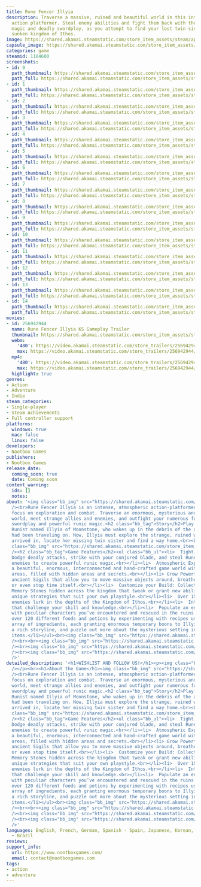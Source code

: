```yaml
---
title: Rune Fencer Illyia
description: Traverse a massive, ruined and beautiful world in this intense, atmospheric
  action platformer. Steal enemy abilities and fight them back with their own runic
  magic and deadly swordplay, as you attempt to find your lost twin sister in the
  sunken kingdom of Ithos.
image: https://shared.akamai.steamstatic.com/store_item_assets/steam/apps/1104600/header.jpg?t=1732015391
capsule_image: https://shared.akamai.steamstatic.com/store_item_assets/steam/apps/1104600/capsule_231x87.jpg?t=1732015391
categories: game
steamid: 1104600
screenshots:
- id: 0
  path_thumbnail: https://shared.akamai.steamstatic.com/store_item_assets/steam/apps/1104600/ss_121e0b2f90f4893ead5897e4e22993b621f8c55f.600x338.jpg?t=1732015391
  path_full: https://shared.akamai.steamstatic.com/store_item_assets/steam/apps/1104600/ss_121e0b2f90f4893ead5897e4e22993b621f8c55f.1920x1080.jpg?t=1732015391
- id: 1
  path_thumbnail: https://shared.akamai.steamstatic.com/store_item_assets/steam/apps/1104600/ss_cdf542dd072214c3717fdb82c975a1caa74a7917.600x338.jpg?t=1732015391
  path_full: https://shared.akamai.steamstatic.com/store_item_assets/steam/apps/1104600/ss_cdf542dd072214c3717fdb82c975a1caa74a7917.1920x1080.jpg?t=1732015391
- id: 2
  path_thumbnail: https://shared.akamai.steamstatic.com/store_item_assets/steam/apps/1104600/ss_6fa07c30f564416f7c60905dcc513ced874e5f76.600x338.jpg?t=1732015391
  path_full: https://shared.akamai.steamstatic.com/store_item_assets/steam/apps/1104600/ss_6fa07c30f564416f7c60905dcc513ced874e5f76.1920x1080.jpg?t=1732015391
- id: 3
  path_thumbnail: https://shared.akamai.steamstatic.com/store_item_assets/steam/apps/1104600/ss_64f56cd0672140152bc3579867f832d461eb643a.600x338.jpg?t=1732015391
  path_full: https://shared.akamai.steamstatic.com/store_item_assets/steam/apps/1104600/ss_64f56cd0672140152bc3579867f832d461eb643a.1920x1080.jpg?t=1732015391
- id: 4
  path_thumbnail: https://shared.akamai.steamstatic.com/store_item_assets/steam/apps/1104600/ss_51f6835457a2cfc15d69757a2a8f618bdcf57336.600x338.jpg?t=1732015391
  path_full: https://shared.akamai.steamstatic.com/store_item_assets/steam/apps/1104600/ss_51f6835457a2cfc15d69757a2a8f618bdcf57336.1920x1080.jpg?t=1732015391
- id: 5
  path_thumbnail: https://shared.akamai.steamstatic.com/store_item_assets/steam/apps/1104600/ss_d9171aea548365c93caf57890ec344479f2e1599.600x338.jpg?t=1732015391
  path_full: https://shared.akamai.steamstatic.com/store_item_assets/steam/apps/1104600/ss_d9171aea548365c93caf57890ec344479f2e1599.1920x1080.jpg?t=1732015391
- id: 6
  path_thumbnail: https://shared.akamai.steamstatic.com/store_item_assets/steam/apps/1104600/ss_22ebabf6ac1e8e4fc6e7a229a08009758e847b73.600x338.jpg?t=1732015391
  path_full: https://shared.akamai.steamstatic.com/store_item_assets/steam/apps/1104600/ss_22ebabf6ac1e8e4fc6e7a229a08009758e847b73.1920x1080.jpg?t=1732015391
- id: 7
  path_thumbnail: https://shared.akamai.steamstatic.com/store_item_assets/steam/apps/1104600/ss_fbcc6013eebed76ce12231ef5a18c2fb6b3b43b7.600x338.jpg?t=1732015391
  path_full: https://shared.akamai.steamstatic.com/store_item_assets/steam/apps/1104600/ss_fbcc6013eebed76ce12231ef5a18c2fb6b3b43b7.1920x1080.jpg?t=1732015391
- id: 8
  path_thumbnail: https://shared.akamai.steamstatic.com/store_item_assets/steam/apps/1104600/ss_2323237d7bce1cdfa443bda024c7669888a72768.600x338.jpg?t=1732015391
  path_full: https://shared.akamai.steamstatic.com/store_item_assets/steam/apps/1104600/ss_2323237d7bce1cdfa443bda024c7669888a72768.1920x1080.jpg?t=1732015391
- id: 9
  path_thumbnail: https://shared.akamai.steamstatic.com/store_item_assets/steam/apps/1104600/ss_21018a594ba6108414f963deb9de8f6892ef41ce.600x338.jpg?t=1732015391
  path_full: https://shared.akamai.steamstatic.com/store_item_assets/steam/apps/1104600/ss_21018a594ba6108414f963deb9de8f6892ef41ce.1920x1080.jpg?t=1732015391
- id: 10
  path_thumbnail: https://shared.akamai.steamstatic.com/store_item_assets/steam/apps/1104600/ss_37bb1a69c87ccc6360c18c4e0368190ed05a65cf.600x338.jpg?t=1732015391
  path_full: https://shared.akamai.steamstatic.com/store_item_assets/steam/apps/1104600/ss_37bb1a69c87ccc6360c18c4e0368190ed05a65cf.1920x1080.jpg?t=1732015391
- id: 11
  path_thumbnail: https://shared.akamai.steamstatic.com/store_item_assets/steam/apps/1104600/ss_0ddc37572e80119403555941e85742262a0c83bd.600x338.jpg?t=1732015391
  path_full: https://shared.akamai.steamstatic.com/store_item_assets/steam/apps/1104600/ss_0ddc37572e80119403555941e85742262a0c83bd.1920x1080.jpg?t=1732015391
- id: 12
  path_thumbnail: https://shared.akamai.steamstatic.com/store_item_assets/steam/apps/1104600/ss_73cea415abf2e2819e859989b87fb7756293791e.600x338.jpg?t=1732015391
  path_full: https://shared.akamai.steamstatic.com/store_item_assets/steam/apps/1104600/ss_73cea415abf2e2819e859989b87fb7756293791e.1920x1080.jpg?t=1732015391
- id: 13
  path_thumbnail: https://shared.akamai.steamstatic.com/store_item_assets/steam/apps/1104600/ss_ef59bb0f5bcca8986ea09a502035c1fabec4ca0a.600x338.jpg?t=1732015391
  path_full: https://shared.akamai.steamstatic.com/store_item_assets/steam/apps/1104600/ss_ef59bb0f5bcca8986ea09a502035c1fabec4ca0a.1920x1080.jpg?t=1732015391
- id: 14
  path_thumbnail: https://shared.akamai.steamstatic.com/store_item_assets/steam/apps/1104600/ss_fd6dac75e121f8e83fdda78e1ff2f7879d2e35e3.600x338.jpg?t=1732015391
  path_full: https://shared.akamai.steamstatic.com/store_item_assets/steam/apps/1104600/ss_fd6dac75e121f8e83fdda78e1ff2f7879d2e35e3.1920x1080.jpg?t=1732015391
movies:
- id: 256942944
  name: Rune Fencer Illyia KS Gameplay Trailer
  thumbnail: https://shared.akamai.steamstatic.com/store_item_assets/steam/apps/256942944/movie.293x165.jpg?t=1682412062
  webm:
    '480': https://video.akamai.steamstatic.com/store_trailers/256942944/movie480_vp9.webm?t=1682412062
    max: https://video.akamai.steamstatic.com/store_trailers/256942944/movie_max_vp9.webm?t=1682412062
  mp4:
    '480': https://video.akamai.steamstatic.com/store_trailers/256942944/movie480.mp4?t=1682412062
    max: https://video.akamai.steamstatic.com/store_trailers/256942944/movie_max.mp4?t=1682412062
  highlight: true
genres:
- Action
- Adventure
- Indie
steam_categories:
- Single-player
- Steam Achievements
- Full controller support
platforms:
  windows: true
  mac: false
  linux: false
developers:
- Nootbox Games
publishers:
- Nootbox Games
release_date:
  coming_soon: true
  date: Coming soon
content_warning:
  ids: []
  notes:
about: '<img class="bb_img" src="https://shared.akamai.steamstatic.com/store_item_assets/steam/apps/1104600/extras/RuneFencerIllyia_Steam_ScytheGif.gif?t=1732015391"
  /><br>Rune Fencer Illyia is an intense, atmospheric action-platformer with a heavy
  focus on exploration and combat. Traverse an enormous, mysterious and dangerous
  world, meet strange allies and enemies, and outfight your numerous foes with fast-paced
  swordplay and powerful runic magic.<h2 class="bb_tag">Story</h2>Play as a young
  Runist named Illyia of Moonstone, who wakes up in the debris of the airship she
  had been traveling on. Now, Illyia must explore the strange, ruined world that she''s
  arrived in, locate her missing twin sister and find a way home.<br><br><br><img
  class="bb_img" src="https://shared.akamai.steamstatic.com/store_item_assets/steam/apps/1104600/extras/RuneFencerIllyia_Preview_1.png?t=1732015391"
  /><h2 class="bb_tag">Game Features</h2><ul class="bb_ul"><li>  Tight, Fast Combat:
  Dodge deadly attacks, strike with your conjured blade, and steal Runes from your
  enemies to create powerful runic magic.<br></li><li>  Atmospheric Exploration: Wander
  a beautiful, enormous, interconnected and hand-crafted game world with over 24 distinct
  areas, filled with hidden areas and secrets.<br></li><li> Grow Powerful: Acquire
  ancient Sigils that allow you to move massive objects around, breathe underwater,
  or even stop time itself.<br></li><li>  Customize your Build: Collect and equip
  Memory Stones hidden across the kingdom that tweak or grant new abilities to create
  unique strategies that suit your own playstyle.<br></li><li>  Over 150 unique, diabolical
  enemies lurk in the depths of the Kingdom of Ithos.<br></li><li>  Intense boss battles
  that challenge your skill and knowledge.<br></li><li>  Populate an entire shrine
  with peculiar characters you’ve encountered and rescued in the ruins of the Kingdom!<br></li><li>  Craft
  over 120 different foods and potions by experimenting with recipes using a wide
  array of ingredients, each granting enormous temporary boons to Illyia.<br></li><li>  Experience
  a rich storyline, and puzzle out more about the mysterious setting in secrets and
  items.</li></ul><br><img class="bb_img" src="https://shared.akamai.steamstatic.com/store_item_assets/steam/apps/1104600/extras/RuneFencerIllyia_SteamDivider_1.png?t=1732015391"
  /><br><br><img class="bb_img" src="https://shared.akamai.steamstatic.com/store_item_assets/steam/apps/1104600/extras/RuneFencerIllyia_Preview_2.png?t=1732015391"
  /><br><img class="bb_img" src="https://shared.akamai.steamstatic.com/store_item_assets/steam/apps/1104600/extras/RuneFencerIllyia_Preview_3.png?t=1732015391"
  /><br><img class="bb_img" src="https://shared.akamai.steamstatic.com/store_item_assets/steam/apps/1104600/extras/RuneFencerIllyia_Preview_4.png?t=1732015391"
  />'
detailed_description: '<h1>WISHLIST AND FOLLOW US!</h1><p><img class="bb_img" src="https://shared.akamai.steamstatic.com/store_item_assets/steam/apps/1104600/extras/Steam_WishlistFollowCallToActionv2.gif?t=1732015391"
  /></p><br><h1>About the Game</h1><img class="bb_img" src="https://shared.akamai.steamstatic.com/store_item_assets/steam/apps/1104600/extras/RuneFencerIllyia_Steam_ScytheGif.gif?t=1732015391"
  /><br>Rune Fencer Illyia is an intense, atmospheric action-platformer with a heavy
  focus on exploration and combat. Traverse an enormous, mysterious and dangerous
  world, meet strange allies and enemies, and outfight your numerous foes with fast-paced
  swordplay and powerful runic magic.<h2 class="bb_tag">Story</h2>Play as a young
  Runist named Illyia of Moonstone, who wakes up in the debris of the airship she
  had been traveling on. Now, Illyia must explore the strange, ruined world that she''s
  arrived in, locate her missing twin sister and find a way home.<br><br><br><img
  class="bb_img" src="https://shared.akamai.steamstatic.com/store_item_assets/steam/apps/1104600/extras/RuneFencerIllyia_Preview_1.png?t=1732015391"
  /><h2 class="bb_tag">Game Features</h2><ul class="bb_ul"><li>  Tight, Fast Combat:
  Dodge deadly attacks, strike with your conjured blade, and steal Runes from your
  enemies to create powerful runic magic.<br></li><li>  Atmospheric Exploration: Wander
  a beautiful, enormous, interconnected and hand-crafted game world with over 24 distinct
  areas, filled with hidden areas and secrets.<br></li><li> Grow Powerful: Acquire
  ancient Sigils that allow you to move massive objects around, breathe underwater,
  or even stop time itself.<br></li><li>  Customize your Build: Collect and equip
  Memory Stones hidden across the kingdom that tweak or grant new abilities to create
  unique strategies that suit your own playstyle.<br></li><li>  Over 150 unique, diabolical
  enemies lurk in the depths of the Kingdom of Ithos.<br></li><li>  Intense boss battles
  that challenge your skill and knowledge.<br></li><li>  Populate an entire shrine
  with peculiar characters you’ve encountered and rescued in the ruins of the Kingdom!<br></li><li>  Craft
  over 120 different foods and potions by experimenting with recipes using a wide
  array of ingredients, each granting enormous temporary boons to Illyia.<br></li><li>  Experience
  a rich storyline, and puzzle out more about the mysterious setting in secrets and
  items.</li></ul><br><img class="bb_img" src="https://shared.akamai.steamstatic.com/store_item_assets/steam/apps/1104600/extras/RuneFencerIllyia_SteamDivider_1.png?t=1732015391"
  /><br><br><img class="bb_img" src="https://shared.akamai.steamstatic.com/store_item_assets/steam/apps/1104600/extras/RuneFencerIllyia_Preview_2.png?t=1732015391"
  /><br><img class="bb_img" src="https://shared.akamai.steamstatic.com/store_item_assets/steam/apps/1104600/extras/RuneFencerIllyia_Preview_3.png?t=1732015391"
  /><br><img class="bb_img" src="https://shared.akamai.steamstatic.com/store_item_assets/steam/apps/1104600/extras/RuneFencerIllyia_Preview_4.png?t=1732015391"
  />'
languages: English, French, German, Spanish - Spain, Japanese, Korean, Portuguese
  - Brazil
reviews:
support_info:
  url: https://www.nootboxgames.com/
  email: contact@nootboxgames.com
tags:
- action
- adventure
---
```


